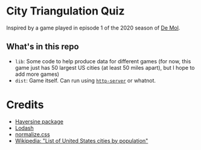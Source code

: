 # City Triangulation Quiz

Inspired by a game played in episode 1 of the 2020 season of [De Mol](https://en.wikipedia.org/wiki/De_Mol_(TV_series)).

## What's in this repo

* `lib`: Some code to help produce data for different games (for now, this game just has 50 largest US cities (at least 50 miles apart), but I hope to add more games)
* `dist`: Game itself. Can run using [`http-server`](https://www.npmjs.com/package/http-server) or whatnot.


# Credits

* [Haversine package](https://github.com/njj/haversine)
* [Lodash](https://lodash.com/)
* [normalize.css](https://github.com/necolas/normalize.css/)
* [Wikipedia: "List of United States cities by population"](https://en.wikipedia.org/wiki/List_of_United_States_cities_by_population)

